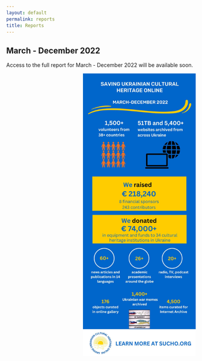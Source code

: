 ```yaml
---
layout: default
permalink: reports
title: Reports
---
```


## March - December 2022
Access to the full report for March - December 2022 will be available soon.

<img src="/assets/images/2022-sucho-recap.jpg" width="300px" style="float:right; margin-left: 10px;" title="March-December 2022 Recap">

























